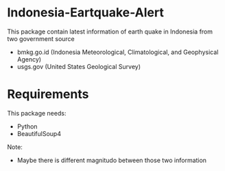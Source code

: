 # Indonesia-Eartquake-Alert

This package contain latest information of earth quake in Indonesia from two government source
- bmkg.go.id (Indonesia Meteorological, Climatological, and Geophysical Agency)
- usgs.gov (United States Geological Survey)

# Requirements
This package needs:
- Python
- BeautifulSoup4

Note:
* Maybe there is different magnitudo between those two information
